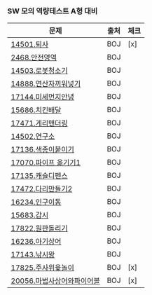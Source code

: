 ### SW 모의 역량테스트 A형 대비


| 문제                             | 출처 | 체크 |
| -------------------------------- | ---- | ---- |
| [14501.퇴사][BOJ14501]         | BOJ     | [x]  | 
| [2468.안전영역][BOJ2468]         | BOJ  |      |
| [14503.로봇청소기][BOJ14503]     | BOJ  |      |
| [14888.연산자끼워넣기][BOJ14888] | BOJ  |      |
| [17144.미세먼지안녕][BOJ17144]   | BOJ  |      |
| [15686.치킨배달][BOJ15686]       | BOJ  |      |
| [17471.게리맨더링][BOJ17471]     | BOJ  |      |
| [14502.연구소][BOJ14502]         | BOJ  |      |
| [17136.색종이붙이기][BOJ17136]   | BOJ  |      |
| [17070.파이프 옮기기1][BOJ17070] | BOJ  |      |
| [17135.캐슬디펜스][BOJ17135]     | BOJ    |    | 
| [17472.다리만들기2][BOJ17472]    | BOJ    |    |
| [16234.인구이동][BOJ16234]       | BOJ  |      |
| [15683.감시][BOJ15683]           | BOJ  |      |
| [17822.원판돌리기][BOJ17822]     | BOJ  |      |
| [16236.아기상어][BOJ16236]        | BOJ    |     |
| [17143.낚시왕][BOJ17143]          | BOJ   |     |
| [17825.주사위윷놀이][BOJ17825]     | BOJ   |   [x]  |
| [20056.마법사상어와파이어볼][BOJ20056]| BOJ   | [x]    |



[BOJ2468]: https://www.acmicpc.net/problem/2468
[BOJ14501]: https://www.acmicpc.net/problem/14501
[BOJ14503]: https://www.acmicpc.net/problem/14503
[BOJ14502]: https://www.acmicpc.net/problem/14502
[BOJ14888]: https://www.acmicpc.net/problem/14888
[BOJ17136]: https://www.acmicpc.net/problem/17136
[BOJ17144]: https://www.acmicpc.net/problem/17144
[BOJ17471]: https://www.acmicpc.net/problem/17471
[BOJ15686]: https://www.acmicpc.net/problem/15686
[BOJ17822]: https://www.acmicpc.net/problem/17822
[BOJ17070]: https://www.acmicpc.net/problem/17070
[BOJ16234]: https://www.acmicpc.net/problem/16234
[BOJ15683]: https://www.acmicpc.net/problem/15683
[BOJ17135]: https://www.acmicpc.net/problem/17135
[BOJ17472]: https://www.acmicpc.net/problem/17472
[BOJ17779]: https://www.acmicpc.net/problem/17779
[BOJ16236]: https://www.acmicpc.net/problem/16236
[BOJ17143]: https://www.acmicpc.net/problem/17143
[BOJ17825]: https://www.acmicpc.net/problem/17825
[BOJ20056]: https://www.acmicpc.net/problem/20056
